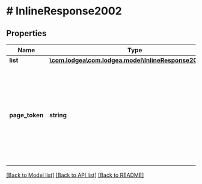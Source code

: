 # # InlineResponse2002

## Properties

Name | Type | Description | Notes
------------ | ------------- | ------------- | -------------
**list** | [**\com.lodgea\com.lodgea.model\InlineResponse2002List[]**](InlineResponse2002List.md) |  |
**page_token** | **string** | The page token to pass in the subsequent call to retrieve more results, only returned if more results are available. | [optional]

[[Back to Model list]](../../README.md#models) [[Back to API list]](../../README.md#endpoints) [[Back to README]](../../README.md)
